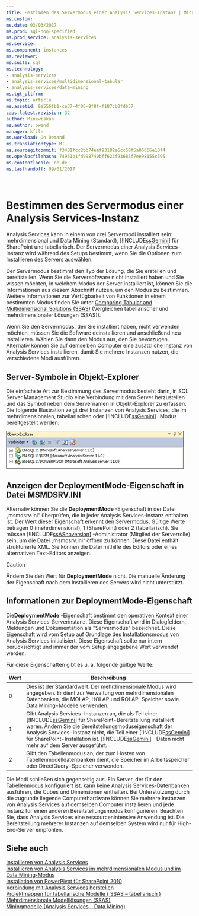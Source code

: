 ```yaml
---
title: Bestimmen des Servermodus einer Analysis Services-Instanz | Microsoft Docs
ms.custom: 
ms.date: 03/03/2017
ms.prod: sql-non-specified
ms.prod_service: analysis-services
ms.service: 
ms.component: instances
ms.reviewer: 
ms.suite: sql
ms.technology:
- analysis-services
- analysis-services/multidimensional-tabular
- analysis-services/data-mining
ms.tgt_pltfrm: 
ms.topic: article
ms.assetid: 9e556fb1-ca37-4f06-8f8f-f187cb0fdb37
caps.latest.revision: 32
author: Minewiskan
ms.author: owend
manager: kfile
ms.workload: On Demand
ms.translationtype: MT
ms.sourcegitcommit: f3481fcc2bb74eaf93182e6cc58f5a06666e10f4
ms.openlocfilehash: 74951b1fd998740bff623f93685f7ee98155c595
ms.contentlocale: de-de
ms.lasthandoff: 09/01/2017

---
```

# <a name="determine-the-server-mode-of-an-analysis-services-instance"></a>Bestimmen des Servermodus einer Analysis Services-Instanz
  Analysis Services kann in einem von drei Servermodi installiert sein: mehrdimensional und Data Mining (Standard), [!INCLUDE[ssGemini](../../includes/ssgemini-md.md)] für SharePoint und tabellarisch. Der Servermodus einer Analysis Services-Instanz wird während des Setups bestimmt, wenn Sie die Optionen zum Installieren des Servers auswählen.  
  
 Der Servermodus bestimmt den Typ der Lösung, die Sie erstellen und bereitstellen. Wenn Sie die Serversoftware nicht installiert haben und Sie wissen möchten, in welchem Modus der Server installiert ist, können Sie die Informationen aus diesem Abschnitt nutzen, um den Modus zu bestimmen. Weitere Informationen zur Verfügbarkeit von Funktionen in einem bestimmten Modus finden Sie unter [Comparing Tabular and Multidimensional Solutions &#40;SSAS&#41;](../../analysis-services/comparing-tabular-and-multidimensional-solutions-ssas.md) (Vergleichen tabellarischer und mehrdimensionaler Lösungen (SSAS)).  
  
 Wenn Sie den Servermodus, den Sie installiert haben, nicht verwenden möchten, müssen Sie die Software deinstallieren und anschließend neu installieren. Wählen Sie dann den Modus aus, den Sie bevorzugen. Alternativ können Sie auf demselben Computer eine zusätzliche Instanz von Analysis Services installieren, damit Sie mehrere Instanzen nutzen, die verschiedene Modi ausführen.  
  
## <a name="server-icons-in-object-explorer"></a>Server-Symbole in Objekt-Explorer  
 Die einfachste Art zur Bestimmung des Servermodus besteht darin, in SQL Server Management Studio eine Verbindung mit dem Server herzustellen und das Symbol neben dem Servernamen in Objekt-Explorer zu erfassen. Die folgende Illustration zeigt drei Instanzen von Analysis Services, die im mehrdimensionalen, tabellarischen oder [!INCLUDE[ssGemini](../../includes/ssgemini-md.md)] -Modus bereitgestellt werden:  
  
 ![Objekt-Explorer-Symbole für jeden Servermodus](../../analysis-services/instances/media/ssas-ssms-servermodes.gif "Objekt-Explorer-Symbole für jeden Servermodus")  
  
## <a name="viewing-deploymentmode-property-in-msmdsrvini-file"></a>Anzeigen der DeploymentMode-Eigenschaft in Datei MSMDSRV.INI  
 Alternativ können Sie die **DeploymentMode** -Eigenschaft in der Datei „msmdsrv.ini“ überprüfen, die in jeder Analysis Services-Instanz enthalten ist. Der Wert dieser Eigenschaft erkennt den Servermodus. Gültige Werte betragen 0 (mehrdimensional), 1 (SharePoint) oder 2 (tabellarisch). Sie müssen [!INCLUDE[ssASnoversion](../../includes/ssasnoversion-md.md)] -Administrator (Mitglied der Serverrolle) sein, um die Datei „msmdsrv.ini“ öffnen zu können. Diese Datei enthält strukturierte XML. Sie können die Datei mithilfe des Editors oder eines alternativen Text-Editors anzeigen.  
  
> [!CAUTION]  
>  Ändern Sie den Wert für **DeploymentMode** nicht. Die manuelle Änderung der Eigenschaft nach dem Installieren des Servers wird nicht unterstützt.  
  
## <a name="about-the-deploymentmode-property"></a>Informationen zur DeploymentMode-Eigenschaft  
 Die**DeploymentMode** -Eigenschaft bestimmt den operativen Kontext einer Analysis Services-Serverinstanz. Diese Eigenschaft wird in Dialogfeldern, Meldungen und Dokumentation als "Servermodus" bezeichnet. Diese Eigenschaft wird vom Setup auf Grundlage des Installationsmodus von Analysis Services initialisiert. Diese Eigenschaft sollte nur intern berücksichtigt und immer der vom Setup angegebene Wert verwendet werden.  
  
 Für diese Eigenschaften gibt es u. a. folgende gültige Werte:  
  
|Wert|Beschreibung|  
|-----------|-----------------|  
|0|Dies ist der Standardwert. Der mehrdimensionale Modus wird angegeben. Er dient zur Verwaltung von mehrdimensionalen Datenbanken, die MOLAP, HOLAP und ROLAP-Speicher sowie Data Mining-Modelle verwenden.|  
|1|Gibt Analysis Services-Instanzen an, die als Teil einer [!INCLUDE[ssGemini](../../includes/ssgemini-md.md)] für SharePoint-Bereitstellung installiert waren. Ändern Sie die Bereitstellungsmoduseigenschaft der Analysis Services-Instanz nicht, die Teil einer [!INCLUDE[ssGemini](../../includes/ssgemini-md.md)] für SharePoint-Installation ist. [!INCLUDE[ssGemini](../../includes/ssgemini-md.md)] -Daten nicht mehr auf dem Server ausgeführt.|  
|2|Gibt den Tabellenmodus an, der zum Hosten von Tabellenmodelldatenbanken dient, die Speicher im Arbeitsspeicher oder DirectQuery-Speicher verwenden.|  
  
 Die Modi schließen sich gegenseitig aus. Ein Server, der für den Tabellenmodus konfiguriert ist, kann keine Analysis Services-Datenbanken ausführen, die Cubes und Dimensionen enthalten. Bei Unterstützung durch die zugrunde liegende Computerhardware können Sie mehrere Instanzen von Analysis Services auf demselben Computer installieren und jede Instanz für einen anderen Bereitstellungsmodus konfigurieren. Beachten Sie, dass Analysis Services eine ressourcenintensive Anwendung ist. Die Bereitstellung mehrerer Instanzen auf demselben System wird nur für High-End-Server empfohlen.  
  
## <a name="see-also"></a>Siehe auch  
 [Installieren von Analysis Services](../../analysis-services/instances/install-windows/install-analysis-services.md)   
 [Installieren von Analysis Services im mehrdimensionalen Modus und im Data Mining-Modus](http://msdn.microsoft.com/library/8a1f33e8-2bd6-4fb8-bd46-c86f2a067f60)   
 [Installation von PowerPivot für SharePoint 2010](http://msdn.microsoft.com/en-us/8d47dde7-c941-4280-a934-e2fe3f9a938f)   
 [Verbindung mit Analysis Services herstellen](../../analysis-services/instances/connect-to-analysis-services.md)   
 [Projektmappen für tabellarische Modelle &#40; SSAS – tabellarisch &#41;](../../analysis-services/tabular-models/tabular-model-solutions-ssas-tabular.md)   
 [Mehrdimensionale Modelllösungen &#40;SSAS&#41;](../../analysis-services/multidimensional-models/multidimensional-model-solutions-ssas.md)   
 [Miningmodelle &#40;Analysis Services – Data Mining&#41;](../../analysis-services/data-mining/mining-models-analysis-services-data-mining.md)  
  
  

